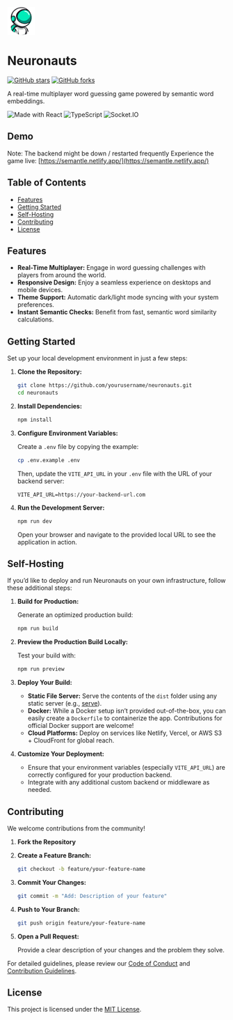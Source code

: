 <img alt="neuronauts logo" height="64px" width="64px" src="https://github.com/majicmaj/neuronauts/blob/main/public/android-chrome-192x192.png?raw=true">

# Neuronauts


[![GitHub stars](https://img.shields.io/github/stars/majicmaj/neuronauts?style=social)](https://github.com/majicmaj/neuronauts/stargazers)
[![GitHub forks](https://img.shields.io/github/forks/majicmaj/neuronauts?style=social)](https://github.com/majicmaj/neuronauts/network)

A real-time multiplayer word guessing game powered by semantic word embeddings.

<img alt="Made with React" src="https://img.shields.io/badge/React-20232A?logo=react&amp;logoColor=61DAFB">
<img alt="TypeScript" src="https://img.shields.io/badge/TypeScript-007ACC?logo=typescript&amp;logoColor=white">
<img alt="Socket.IO" src="https://img.shields.io/badge/Socket.io-010101?logo=socket.io&amp;logoColor=white">

## Demo

Note: The backend might be down / restarted frequently
Experience the game live: [https://semantle.netlify.app/](https://semantle.netlify.app/)

## Table of Contents

- [Features](#features)
- [Getting Started](#getting-started)
- [Self-Hosting](#self-hosting)
- [Contributing](#contributing)
- [License](#license)

## Features

- **Real-Time Multiplayer:** Engage in word guessing challenges with players from around the world.
- **Responsive Design:** Enjoy a seamless experience on desktops and mobile devices.
- **Theme Support:** Automatic dark/light mode syncing with your system preferences.
- **Instant Semantic Checks:** Benefit from fast, semantic word similarity calculations.

## Getting Started

Set up your local development environment in just a few steps:

1. **Clone the Repository:**

   ```bash
   git clone https://github.com/yourusername/neuronauts.git
   cd neuronauts
   ```

2. **Install Dependencies:**

   ```bash
   npm install
   ```

3. **Configure Environment Variables:**

   Create a `.env` file by copying the example:

   ```bash
   cp .env.example .env
   ```

   Then, update the `VITE_API_URL` in your `.env` file with the URL of your backend server:

   ```dotenv
   VITE_API_URL=https://your-backend-url.com
   ```

4. **Run the Development Server:**

   ```bash
   npm run dev
   ```

   Open your browser and navigate to the provided local URL to see the application in action.

## Self-Hosting

If you’d like to deploy and run Neuronauts on your own infrastructure, follow these additional steps:

1. **Build for Production:**

   Generate an optimized production build:

   ```bash
   npm run build
   ```

2. **Preview the Production Build Locally:**

   Test your build with:

   ```bash
   npm run preview
   ```

3. **Deploy Your Build:**

   - **Static File Server:** Serve the contents of the `dist` folder using any static server (e.g., [serve](https://www.npmjs.com/package/serve)).
   - **Docker:** While a Docker setup isn’t provided out-of-the-box, you can easily create a `Dockerfile` to containerize the app. Contributions for official Docker support are welcome!
   - **Cloud Platforms:** Deploy on services like Netlify, Vercel, or AWS S3 + CloudFront for global reach.

4. **Customize Your Deployment:**

   - Ensure that your environment variables (especially `VITE_API_URL`) are correctly configured for your production backend.
   - Integrate with any additional custom backend or middleware as needed.

## Contributing

We welcome contributions from the community!

1. **Fork the Repository**
2. **Create a Feature Branch:**

   ```bash
   git checkout -b feature/your-feature-name
   ```

3. **Commit Your Changes:**

   ```bash
   git commit -m "Add: Description of your feature"
   ```

4. **Push to Your Branch:**

   ```bash
   git push origin feature/your-feature-name
   ```

5. **Open a Pull Request:**

   Provide a clear description of your changes and the problem they solve.

For detailed guidelines, please review our [Code of Conduct](CODE_OF_CONDUCT.md) and [Contribution Guidelines](CONTRIBUTING.md).

## License

This project is licensed under the [MIT License](LICENSE).
